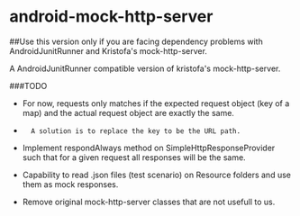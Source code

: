 # android-mock-http-server

##Use this version only if you are facing dependency problems with AndroidJunitRunner and Kristofa's mock-http-server.

A AndroidJunitRunner compatible version of kristofa's mock-http-server.

###TODO

+	For now, requests only matches if the expected request object (key of a map) and the actual request object are exactly the same. 
+		A solution is to replace the key to be the URL path.

+	Implement respondAlways method on SimpleHttpResponseProvider such that for a given request all responses will be the same.

+	Capability to read .json files (test scenario) on Resource folders and use them as mock responses.

+	Remove original mock-http-server classes that are not usefull to us.


